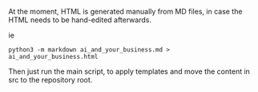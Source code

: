At the moment, HTML is generated manually from MD files, in case the HTML needs to be hand-edited afterwards.

ie
```
python3 -m markdown ai_and_your_business.md > ai_and_your_business.html
```

Then just run the main script, to apply templates and move the content in src to the repository root.
